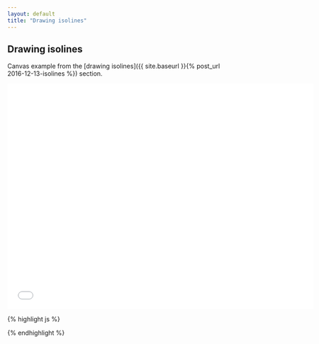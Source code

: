 ```yaml
---
layout: default
title: "Drawing isolines"
---
```

Drawing isolines
----------------
Canvas example from the [drawing isolines]({{ site.baseurl }}{% post_url 2016-12-13-isolines %}) section.

<iframe frameborder="no" border="0" scrolling="no" marginwidth="0" marginheight="0" width="690" height="510" src="{{ site.baseurl }}/code_samples/isolines.html"></iframe>

{% highlight js %}
<!DOCTYPE html>
<meta charset="utf-8">
<style>

</style>
<body>

<script src="https://d3js.org/d3.v4.min.js"></script>
<script src="geotiff.min.js"></script>
<script src="raster-marching-squares.min.js"></script>
<script src="http://d3js.org/topojson.v1.min.js"></script>
<script src="https://d3js.org/d3-scale-chromatic.v1.min.js"></script>

<script>
var width = 680,
    height = 500;
var projection = d3.geoAzimuthalEqualArea()
    .rotate([-55.5, -24])
    .scale(1100);

var canvas = d3.select("body").append("canvas")
    .attr("width", width)
    .attr("height", height);

var context = canvas.node().getContext("2d");
d3.request("tz850.tiff")
  .responseType('arraybuffer')
  .get(function(error, tiffData){
d3.json("world-110m.json", function(error, topojsonData) {
  var countries = topojson.feature(topojsonData, topojsonData.objects.countries);
  var path = d3.geoPath()
      .projection(projection).context(context);

  var tiff = GeoTIFF.parse(tiffData.response);
  var image = tiff.getImage();
  var rasters = image.readRasters();
  var tiepoint = image.getTiePoints()[0];
  var pixelScale = image.getFileDirectory().ModelPixelScale;
  var geoTransform = [tiepoint.x, pixelScale[0], 0, tiepoint.y, 0, -1*pixelScale[1]];

  var zData = new Array(image.getHeight());
  for (var j = 0; j<image.getHeight(); j++){
      zData[j] = new Array(image.getWidth());
      for (var i = 0; i<image.getWidth(); i++){
          zData[j][i] = rasters[0][i + j*image.getWidth()];
      }
  }

  context.beginPath();
  context.strokeStyle = "#000";
  context.fillStyle = "#aaa";
  context.lineWidth = 1.5;
  context.globalAlpha = 0.5;
  path(countries);
  context.stroke();
  context.fill();

  var intervalsZ = [1400, 1420, 1440, 1460, 1480, 1500, 1520, 1540];
  var bandsTemp = rastertools.isolines(zData, geoTransform, intervalsZ);
  var colorScale = d3.scaleSequential(d3.interpolateYlOrRd)
      .domain([1400, 1540]);
  bandsTemp.features.forEach(function(d, i) {
      context.beginPath();
      context.globalAlpha = 1;
      context.lineWidth = 2;
      context.strokeStyle = colorScale(intervalsZ[i]);
      path(d);
      context.stroke();
  });

});
});
</script>

</body>
{% endhighlight %}
